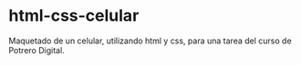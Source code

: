 # html-css-celular
Maquetado de un celular, utilizando html y css, para una tarea del curso de Potrero Digital.
